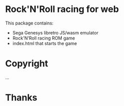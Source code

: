 # Rock'N'Roll racing for web

This package contains:
- Sega Genesys libretro JS/wasm emulator
- Rock'N'Roll racing ROM game
- index.html that starts the game

# Copyright

...

# Thanks

